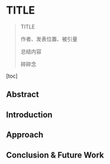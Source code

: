 # TITLE

> TITLE
>
> 作者、发表位置、被引量
>
> 总结内容
>
> 碎碎念

[toc]

## Abstract



## Introduction



## Approach



## Conclusion & Future Work

